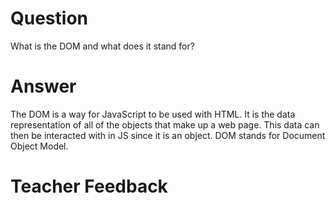 # Question

What is the DOM and what does it stand for?

# Answer

The DOM is a way for JavaScript to be used with HTML. It is the data representation of all of the objects that make up a web page. This data can then be interacted with in JS since it is an object. DOM stands for Document Object Model.

# Teacher Feedback
